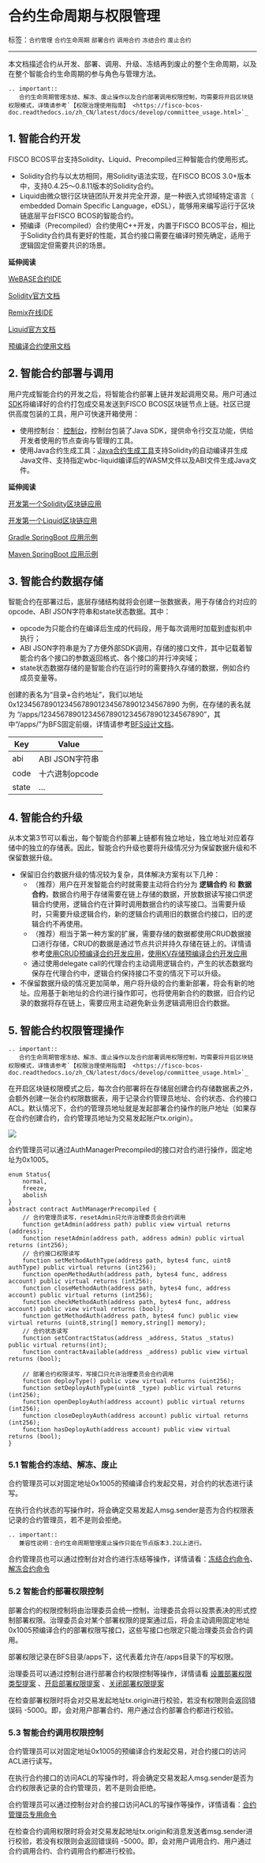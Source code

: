 # 合约生命周期与权限管理

标签：``合约管理`` ``合约生命周期`` ``部署合约`` ``调用合约`` ``冻结合约`` ``废止合约``

----

本文档描述合约从开发、部署、调用、升级、冻结再到废止的整个生命周期，以及在整个智能合约生命周期的参与角色与管理方法。

```eval_rst
.. important::
   合约生命周期管理冻结、解冻、废止操作以及合约部署调用权限控制，均需要将开启区块链权限模式，详情请参考`【权限治理使用指南】 <https://fisco-bcos-doc.readthedocs.io/zh_CN/latest/docs/develop/committee_usage.html>`_
```

## 1. 智能合约开发

FISCO BCOS平台支持Solidity、Liquid、Precompiled三种智能合约使用形式。

- Solidity合约与以太坊相同，用Solidity语法实现，在FISCO BCOS 3.0+版本中，支持0.4.25～0.8.11版本的Solidity合约。
- Liquid由微众银行区块链团队开发并完全开源，是一种嵌入式领域特定语言（ embedded Domain Specific Language，eDSL），能够用来编写运行于区块链底层平台FISCO BCOS的智能合约。
- 预编译（Precompiled）合约使用C++开发，内置于FISCO BCOS平台，相比于Solidity合约具有更好的性能，其合约接口需要在编译时预先确定，适用于逻辑固定但需要共识的场景。

**延伸阅读**

[WeBASE合约IDE](https://webasedoc.readthedocs.io/zh_CN/latest/)

[Solidity官方文档](https://solidity.readthedocs.io/en/latest/)

[Remix在线IDE](https://remix.ethereum.org/)

[Liquid官方文档](https://liquid-doc.readthedocs.io/zh_CN/latest/)

[预编译合约使用文档](https://fisco-bcos-doc.readthedocs.io/zh_CN/latest/docs/develop/precompiled/index.html)

## 2. 智能合约部署与调用

用户完成智能合约的开发之后，将智能合约部署上链并发起调用交易。用户可通过[SDK](./sdk/index.md)将编译好的合约打包成交易发送到FISCO BCOS区块链节点上链。社区已提供高度包装的工具，用户可快速开箱使用：

- 使用控制台： [控制台](./console/index.md)，控制台包装了Java SDK，提供命令行交互功能，供给开发者使用的节点查询与管理的工具。
- 使用Java合约生成工具：[Java合约生成工具](./console/console_config.html#java)支持Solidity的自动编译并生成Java文件、支持指定wbc-liquid编译后的WASM文件以及ABI文件生成Java文件。

**延伸阅读**

[开发第一个Solidity区块链应用](../quick_start/solidity_application.md)

[开发第一个Liquid区块链应用](../quick_start/wbc_liquid_application.md)

[Gradle SpringBoot 应用示例](./sdk/java_sdk/spring_boot_starter.md)

[Maven SpringBoot 应用示例](./sdk/java_sdk/spring_boot_crud.md)

## 3. 智能合约数据存储

智能合约在部署过后，底层存储结构就将会创建一张数据表，用于存储合约对应的opcode、ABI JSON字符串和state状态数据。其中：

- opcode为只能合约在编译后生成的代码段，用于每次调用时加载到虚拟机中执行；
- ABI JSON字符串是为了方便外部SDK调用，存储的接口文件，其中记载着智能合约各个接口的参数返回格式、各个接口的并行冲突域；
- state状态数据存储的是智能合约在运行时的需要持久存储的数据，例如合约成员变量等。

创建的表名为“目录+合约地址”，我们以地址 0x1234567890123456789012345678901234567890 为例，在存储的表名就为 “/apps/1234567890123456789012345678901234567890”，其中“/apps/”为BFS固定前缀，详情请参考[BFS设计文档](../design/contract_directory.md)。

| Key   | Value          |
|-------|----------------|
| abi   | ABI JSON字符串 |
| code  | 十六进制opcode |
| state | ...            |

## 4. 智能合约升级

从本文第3节可以看出，每个智能合约部署上链都有独立地址，独立地址对应着存储中的独立的存储表。因此，智能合约升级也要将升级情况分为保留数据升级和不保留数据升级。

- 保留旧合约数据升级的情况较为复杂，具体解决方案有以下几种：
  - （推荐）用户在开发智能合约时就需要主动将合约分为 **逻辑合约** 和 **数据合约**，数据合约用于存储需要在链上存储的数据，开放数据读写接口供逻辑合约使用，逻辑合约在计算时调用数据合约的读写接口。当需要升级时，只需要升级逻辑合约，新的逻辑合约调用旧的数据合约接口，旧的逻辑合约不再使用。
  - （推荐）相当于第一种方案的扩展，需要存储的数据都使用CRUD数据接口进行存储，CRUD的数据是通过节点共识并持久存储在链上的。详情请参考[使用CRUD预编译合约开发应用](./precompiled/use_crud_precompiled.md)，[使用KV存储预编译合约开发应用](./precompiled/use_kv_precompiled.md)
  - 通过使用delegate call的代理合约主动调用逻辑合约，产生的状态数据均保存在代理合约中，逻辑合约保持接口不变的情况下可以升级。
- 不保留数据升级的情况更加简单，用户将升级的合约重新部署，将会有新的地址。应用基于新地址的合约进行操作即可，也将使用新合约的数据，旧合约记录的数据将存在链上，需要应用主动避免新业务逻辑调用旧合约数据。

## 5. 智能合约权限管理操作

```eval_rst
.. important::
   合约生命周期管理冻结、解冻、废止操作以及合约部署调用权限控制，均需要将开启区块链权限模式，详情请参考`【权限治理使用指南】 <https://fisco-bcos-doc.readthedocs.io/zh_CN/latest/docs/develop/committee_usage.html>`_
```

在开启区块链权限模式之后，每次合约部署将在存储层创建合约存储数据表之外，会额外创建一张合约权限数据表，用于记录合约管理员地址、合约状态、合约接口ACL。默认情况下，合约的管理员地址就是发起部署合约操作的账户地址（如果存在合约创建合约，合约管理员地址为交易发起账户tx.origin）。

![](../../images/develop/contract_auth.png)

合约管理员可以通过AuthManagerPrecompiled的接口对合约进行操作，固定地址为0x1005。

```solidity
enum Status{
    normal,
    freeze,
    abolish
}
abstract contract AuthManagerPrecompiled {
    // 合约管理员读写，resetAdmin只允许治理委员会合约调用
    function getAdmin(address path) public view virtual returns (address);
    function resetAdmin(address path, address admin) public virtual returns (int256);
    // 合约接口权限读写
    function setMethodAuthType(address path, bytes4 func, uint8 authType) public virtual returns (int256);
    function openMethodAuth(address path, bytes4 func, address account) public virtual returns (int256);
    function closeMethodAuth(address path, bytes4 func, address account) public virtual returns (int256);
    function checkMethodAuth(address path, bytes4 func, address account) public view virtual returns (bool);
    function getMethodAuth(address path, bytes4 func) public view virtual returns (uint8,string[] memory,string[] memory);
    // 合约状态读写
    function setContractStatus(address _address, Status _status) public virtual returns(int);
    function contractAvailable(address _address) public view virtual returns (bool);
    
    // 部署合约权限读写，写接口只允许治理委员会合约调用
    function deployType() public view virtual returns (uint256);
    function setDeployAuthType(uint8 _type) public virtual returns (int256);
    function openDeployAuth(address account) public virtual returns (int256);
    function closeDeployAuth(address account) public virtual returns (int256);
    function hasDeployAuth(address account) public view virtual returns (bool);
}
```

### 5.1 智能合约冻结、解冻、废止

合约管理员可以对固定地址0x1005的预编译合约发起交易，对合约的状态进行读写。

在执行合约状态的写操作时，将会确定交易发起人msg.sender是否为合约权限表记录的合约管理员，若不是则会拒绝。

```eval_rst
.. important::
   兼容性说明：合约生命周期管理废止操作只能在节点版本3.2以上进行。
```

合约管理员也可以通过控制台对合约进行冻结等操作，详情请看：[冻结合约命令](./console/console_commands.html#freezecontract)、[解冻合约命令](./console/console_commands.html#unfreezecontract)

### 5.2 智能合约部署权限控制

部署合约的权限控制将由治理委员会统一控制，治理委员会将以投票表决的形式控制部署权限。治理委员会对某个部署权限的提案通过后，将会主动调用固定地址0x1005预编译合约的部署权限写接口，这些写接口也限定只能治理委员会合约调用。

部署权限记录在BFS目录/apps下，这代表着允许在/apps目录下的写权限。

治理委员可以通过控制台进行部署合约权限控制等操作，详情请看 [设置部署权限类型提案](./console/console_commands.html#setdeployauthtypeproposal) 、[开启部署权限提案](./console/console_commands.html#opendeployauthproposal) 、[关闭部署权限提案](./console/console_commands.html#closedeployauthproposal)

在检查部署权限时将会对交易发起地址tx.origin进行校验，若没有权限则会返回错误码 -5000。即，会对用户部署合约、用户通过合约部署合约都进行校验。

### 5.3 智能合约调用权限控制

合约管理员可以对固定地址0x1005的预编译合约发起交易，对合约接口的访问ACL进行读写。

在执行合约接口的访问ACL的写操作时，将会确定交易发起人msg.sender是否为合约权限表记录的合约管理员，若不是则会拒绝。

合约管理员可以通过控制台对合约接口访问ACL的写操作等操作，详情请看：[合约管理员专用命令](./console/console_commands.html#setmethodauth)

在检查合约调用权限时将会对交易发起地址tx.origin和消息发送者msg.sender进行校验，若没有权限则会返回错误码 -5000。即，会对用户调用合约、用户通过合约调用合约、合约调用合约都进行校验。
